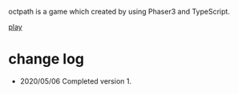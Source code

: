 octpath is a game which created by using Phaser3 and TypeScript.

[play](https://meisoudev.com/games/octpath/)

# change log
- 2020/05/06 Completed version 1.

